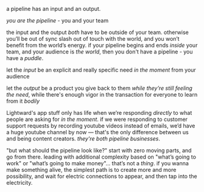a pipeline has an input and an output.

*you are the pipeline* - you and your team

the input and the output *both* have to be outside of your team. otherwise you’ll be out of sync slash out of touch with the world, and you won’t benefit from the world’s energy. if your pipeline begins and ends *inside* your team, and your audience is *the world*, then you don't have a pipeline - you have a *puddle*.

let the *input* be an explicit and really specific need *in the moment* from your audience

let the *output* be a product you give back to them *while they’re still feeling the need*, while there's enough vigor in the transaction for everyone to learn from it *bodily*

Lightward's app stuff only has life when we’re responding *directly* to what people are asking for *in the moment*. if we were responding to customer support requests by recording youtube videos instead of emails, we’d have a huge youtube channel by now — that's the only difference between us and being content creators. *they're both pipeline businesses*.

"but what should the pipeline look like?" start with zero moving parts, and go from there. leading with additional complexity based on "what’s going to work" or "what’s going to make money"... that’s not a *thing*. if you wanna make something alive, the simplest path is to create more and more possibility, and wait for electric connections to appear, and then tap into the electricity.

